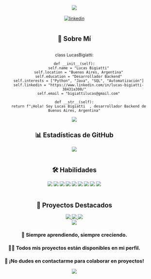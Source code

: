 <!-- Encabezado con animación -->
<h1 align="center">
  <img src="https://readme-typing-svg.herokuapp.com/?font=Righteous&size=35&center=true&vCenter=true&width=500&height=70&duration=4000&lines=¡Hola!+👋;Soy+Lucas+Bigiatti;Desarrollador+Full+Stack" />
</h1>
<!-- Insignias/Badges de contacto -->
<div align="center">
  <a href="https://www.linkedin.com/in/lucas-bigiatti-38431a300/" target="_blank">
    <img src="https://img.shields.io/badge/LinkedIn-0077B5?style=for-the-badge&logo=linkedin&logoColor=white" alt="linkedin" />
  </a>

</div>
<br/>
<!-- Acerca de mí con animación -->
<h2 align="center">💫 Sobre Mí</h2>
<div align="center">
  <div style="display: flex; align-items: flex-start;">
    <div style="flex: 1;">



class LucasBigiatti:
    
    def __init__(self):
        self.name = "Lucas Bigiatti"
        self.location = "Buenos Aires, Argentina"
        self.education = "Desarrollador Backend"
        self.interests = ["Python", "Java", "SQL", "Automatización"]
        self.linkedin = "https://www.linkedin.com/in/lucas-bigiatti-38431a300/"
        self.email = "bigiattilucas@gmail.com"

    def __str__(self):
        return f"¡Hola! Soy Lucas Bigiatti  , desarrollador Backend de Buenos Aires, Argentina"



<img src="https://user-images.githubusercontent.com/73097560/115834477-dbab4500-a447-11eb-908a-139a6edaec5c.gif">

<!-- Estadísticas -->
<h2 align="center">📊 Estadísticas de GitHub</h2>
<div align="center">
  <img src="https://github-readme-stats.vercel.app/api?username=lucasbigiatti&show_icons=true&theme=tokyonight" />
</div>
<br/>
<!-- Habilidades -->
<h2 align="center">🛠️ Habilidades</h2>
<div align="center">
  <img src="https://img.shields.io/badge/Python-3776AB?style=for-the-badge&logo=python&logoColor=white" />
  <img src="https://img.shields.io/badge/Java-ED8B00?style=for-the-badge&logo=java&logoColor=white" />


<img src="https://user-images.githubusercontent.com/73097560/115834477-dbab4500-a447-11eb-908a-139a6edaec5c.gif">

  <img src="https://img.shields.io/badge/CSS3-1572B6?style=for-the-badge&logo=css3&logoColor=white" />
  <img src="https://img.shields.io/badge/HTML5-E34F26?style=for-the-badge&logo=html5&logoColor=white" />
  <img src="https://img.shields.io/badge/SQL-4479A1?style=for-the-badge&logo=mysql&logoColor=white" />
  <img src="https://img.shields.io/badge/Git-F05032?style=for-the-badge&logo=git&logoColor=white" />
  <img src="https://img.shields.io/badge/Bootstrap-563D7C?style=for-the-badge&logo=bootstrap&logoColor=white" />
  <img src="https://img.shields.io/badge/JavaScript-F7DF1E?style=for-the-badge&logo=javascript&logoColor=black" />
</div>
<br/>
<!-- Proyectos destacados - Puedes agregarlos cuando los tengas -->

<h2 align="center">🚀 Proyectos Destacados</h2>
<div align="center">
  <a href="https://github.com/lucasbigiatti/Web-Turnos">
    <img src="https://github-readme-stats.vercel.app/api/pin/?username=lucasbigiatti&repo=Web-Turnos&theme=tokyonight" />
  </a>
  <a href="https://github.com/lucasbigiatti/SGB">
    <img src="https://github-readme-stats.vercel.app/api/pin/?username=lucasbigiatti&repo=SGB&theme=tokyonight" />
  </a>
  <a href="https://github.com/lucasbigiatti/Sae">
    <img src="https://github-readme-stats.vercel.app/api/pin/?username=lucasbigiatti&repo=Sae&theme=tokyonight" />
  </a

  
</div>
<br/>
<!-- Línea divisoria -->
<img src="https://user-images.githubusercontent.com/73097560/115834477-dbab4500-a447-11eb-908a-139a6edaec5c.gif">
<!-- Mensaje final -->
<div align="center">
  <h3>🌱 Siempre aprendiendo, siempre creciendo.</h3>
  <h3>👨‍💻 Todos mis proyectos están disponibles en mi perfil.</h3>
  <h3>💬 ¡No dudes en contactarme para colaborar en proyectos!</h3>
</div>
<img src="https://user-images.githubusercontent.com/73097560/115834477-dbab4500-a447-11eb-908a-139a6edaec5c.gif">

